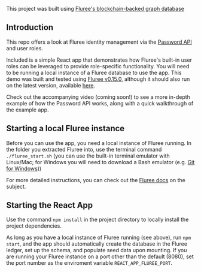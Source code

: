 This project was built using [Fluree's blockchain-backed graph database](https://docs.flur.ee)

## Introduction

This repo offers a look at Fluree identity management via the [Password API](https://docs.flur.ee/api/downloaded-endpoints/overview#password-authentication-endpoints) and user roles.

Included is a simple React app that demonstrates how Fluree's built-in user roles can be leveraged to provide role-specific functionality. You will need to be running a local instance of a Fluree database to use the app. This demo was built and tested using [Fluree v0.15.0](https://fluree-releases-public.s3.amazonaws.com/fluree-0.15.0.zip), although it should also run on the latest version, available [here](https://fluree-releases-public.s3.amazonaws.com/fluree-latest.zip).

Check out the accompanying video (coming soon!) to see a more in-depth example of how the Password API works, along with a quick walkthrough of the example app.

## Starting a local Fluree instance

Before you can use the app, you need a local instance of Fluree running. In the folder you extracted Fluree into, use the terminal command `./fluree_start.sh` (you can use the built-in terminal emulator with Linux/Mac; for Windows you will need to download a Bash emulator (e.g. [Git for Windows](https://gitforwindows.org/)))

For more detailed instructions, you can check out the [Fluree docs](https://docs.flur.ee/docs/getting-started/fluree-anywhere) on the subject.

## Starting the React App

Use the command `npm install` in the project directory to locally install the project dependencies.

As long as you have a local instance of Fluree running (see above), run `npm start`, and the app should automatically create the database in the Fluree ledger, set up the schema, and populate seed data upon mounting. If you are running your Fluree instance on a port other than the default (8080), set the port number as the enviroment variable `REACT_APP_FLUREE_PORT`. 
